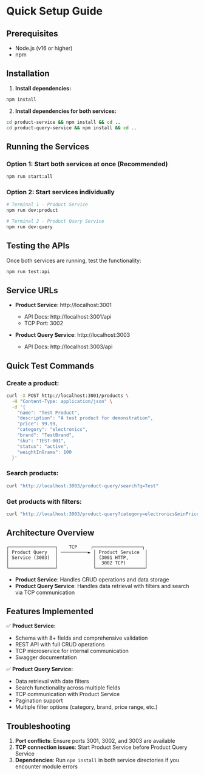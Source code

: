 # Quick Setup Guide

## Prerequisites
- Node.js (v16 or higher)
- npm

## Installation

1. **Install dependencies:**
```bash
npm install
```

2. **Install dependencies for both services:**
```bash
cd product-service && npm install && cd ..
cd product-query-service && npm install && cd ..
```

## Running the Services

### Option 1: Start both services at once (Recommended)
```bash
npm run start:all
```

### Option 2: Start services individually
```bash
# Terminal 1 - Product Service
npm run dev:product

# Terminal 2 - Product Query Service  
npm run dev:query
```

## Testing the APIs

Once both services are running, test the functionality:

```bash
npm run test:api
```

## Service URLs

- **Product Service**: http://localhost:3001
  - API Docs: http://localhost:3001/api
  - TCP Port: 3002

- **Product Query Service**: http://localhost:3003
  - API Docs: http://localhost:3003/api

## Quick Test Commands

### Create a product:
```bash
curl -X POST http://localhost:3001/products \
  -H "Content-Type: application/json" \
  -d '{
    "name": "Test Product",
    "description": "A test product for demonstration",
    "price": 99.99,
    "category": "electronics",
    "brand": "TestBrand",
    "sku": "TEST-001",
    "status": "active",
    "weightInGrams": 100
  }'
```

### Search products:
```bash
curl "http://localhost:3003/product-query/search?q=Test"
```

### Get products with filters:
```bash
curl "http://localhost:3003/product-query?category=electronics&minPrice=50&maxPrice=200"
```

## Architecture Overview

```
┌─────────────────┐    TCP     ┌──────────────────┐
│ Product Query   │ ──────────► │ Product Service  │
│ Service (3003)  │             │ (3001 HTTP,      │
│                 │             │  3002 TCP)       │
└─────────────────┘             └──────────────────┘
```

- **Product Service**: Handles CRUD operations and data storage
- **Product Query Service**: Handles data retrieval with filters and search via TCP communication

## Features Implemented

✅ **Product Service:**
- Schema with 8+ fields and comprehensive validation
- REST API with full CRUD operations
- TCP microservice for internal communication
- Swagger documentation

✅ **Product Query Service:**
- Data retrieval with date filters
- Search functionality across multiple fields
- TCP communication with Product Service
- Pagination support
- Multiple filter options (category, brand, price range, etc.)

## Troubleshooting

1. **Port conflicts**: Ensure ports 3001, 3002, and 3003 are available
2. **TCP connection issues**: Start Product Service before Product Query Service
3. **Dependencies**: Run `npm install` in both service directories if you encounter module errors 